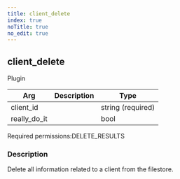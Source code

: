 ```yaml
---
title: client_delete
index: true
noTitle: true
no_edit: true
---
```




<div class="vql_item"></div>


## client_delete
<span class='vql_type label label-warning pull-right page-header'>Plugin</span>



<div class="vqlargs"></div>

Arg | Description | Type
----|-------------|-----
client_id||string (required)
really_do_it||bool

<span class="permission_list vql_type">Required permissions:</span><span class="permission_list linkcolour label label-important">DELETE_RESULTS</span>

### Description

Delete all information related to a client from the filestore.


